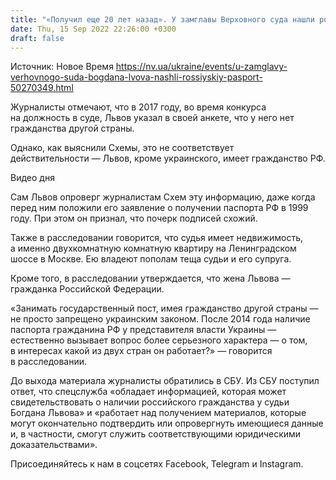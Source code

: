 ```yaml
---
title: "«Получил еще 20 лет назад». У замглавы Верховного суда нашли российский паспорт, но сам он это отрицает — Схем"
date: Thu, 15 Sep 2022 22:26:00 +0300
draft: false
---
```

Источник: Новое Время https://nv.ua/ukraine/events/u-zamglavy-verhovnogo-suda-bogdana-lvova-nashli-rossiyskiy-pasport-50270349.html


 Журналисты отмечают, что в 2017 году, во время конкурса на должность в суде, Львов указал в своей анкете, что у него нет гражданства другой страны.

Однако, как выяснили Схемы, это не соответствует действительности — Львов, кроме украинского, имеет гражданство РФ.

 Видео дня   

Сам Львов опроверг журналистам Схем эту информацию, даже когда перед ним положили его заявление о получении паспорта РФ в 1999 году. При этом он признал, что почерк подписей схожий.

Также в расследовании говорится, что судья имеет недвижимость, а именно двухкомнатную комнатную квартиру на Ленинградском шоссе в Москве. Ею владеют пополам теща судьи и его супруга.

Кроме того, в расследовании утверждается, что жена Львова — гражданка Российской Федерации.

«Занимать государственный пост, имея гражданство другой страны — не просто запрещено украинским законом. После 2014 года наличие паспорта гражданина РФ у представителя власти Украины — естественно вызывает вопрос более серьезного характера — о том, в интересах какой из двух стран он работает?» — говорится в расследовании.

До выхода материала журналисты обратились в СБУ. Из СБУ поступил ответ, что спецслужба «обладает информацией, которая может свидетельствовать о наличии российского гражданства у судьи Богдана Львова» и «работает над получением материалов, которые могут окончательно подтвердить или опровергнуть имеющиеся данные и, в частности, смогут служить соответствующими юридическими доказательствами».

Присоединяйтесь к нам в соцсетях Facebook, Telegram и Instagram.
